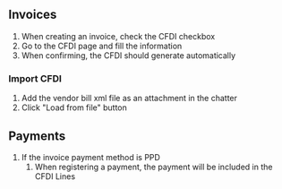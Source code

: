 ## Invoices
1. When creating an invoice, check the CFDI checkbox
2. Go to the CFDI page and fill the information
3. When confirming, the CFDI should generate automatically

### Import CFDI
1. Add the vendor bill xml file as an attachment in the chatter
2. Click "Load from file" button

## Payments
1. If the invoice payment method is PPD
   1. When registering a payment, the payment will be included in the CFDI Lines
